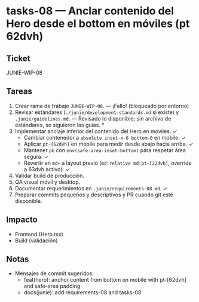 # tasks-08 — Anclar contenido del Hero desde el bottom en móviles (pt 62dvh)

## Ticket
JUNIE-WIP-08

## Tareas
1. Crear rama de trabajo `JUNIE-WIP-08`. — ¡Fallo! (bloqueado por entorno)
2. Revisar estándares (`./junie/development-standards.md` si existe) y `.junie/guidelines.md`. — Revisado lo disponible; sin archivo de estándares, se siguieron las guías. *
3. Implementar anclaje inferior del contenido del Hero en móviles. ✓
   - Cambiar contenedor a `absolute inset-x-0 bottom-0` en mobile. ✓
   - Aplicar `pt-[62dvh]` en mobile para medir desde abajo hacia arriba. ✓
   - Mantener `pb` con `env(safe-area-inset-bottom)` para respetar área segura. ✓
   - Revertir en `md+` a layout previo (`md:relative md:pt-[22dvh]`, override a 63dvh activo). ✓
4. Validar build de producción. 
5. QA visual móvil y desktop. 
6. Documentar requerimientos en `.junie/requirements-08.md`. ✓
7. Preparar commits pequeños y descriptivos y PR cuando git esté disponible. 

## Impacto
- Frontend (Hero.tsx)
- Build (validación)

## Notas
- Mensajes de commit sugeridos:
  - feat(hero): anchor content from bottom on mobile with pt-[62dvh] and safe-area padding
  - docs(junie): add requirements-08 and tasks-08
